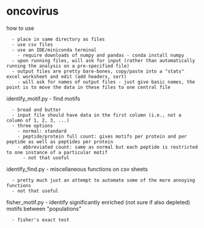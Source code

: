 # oncovirus

how to use
```
  - place in same directory as files
  - use csv files
  - use an IDE/miniconda terminal
    - require downloads of numpy and pandas - conda install numpy
  - upon running files, will ask for input (rather than automatically running the analysis on a pre-specified file)
  - output files are pretty bare-bones, copy/paste into a "stats" excel worksheet and edit (add headers, sort)
    - will ask for names of output files - just give basic names, the point is to move the data in these files to one central file
```

identify_motif.py - find motifs
```
  - bread and butter
  - input file should have data in the first column (i.e., not a column of 1, 2, 3, ...)
  - three options
    - normal: standard
    - peptide/protein full count: gives motifs per protein and per peptide as well as peptides per protein
    - abbreviated count: same as normal but each peptide is restricted to one instance of a particular motif
      - not that useful
```
      
identify_find.py - miscellaneous functions on csv sheets
```
  - pretty much just an attempt to automate some of the more annoying functions
  - not that useful
```
  
fisher_motif.py - identify significantly enriched (not sure if also depleted) motifs between "populations"
```  
  - fisher's exact test
```
